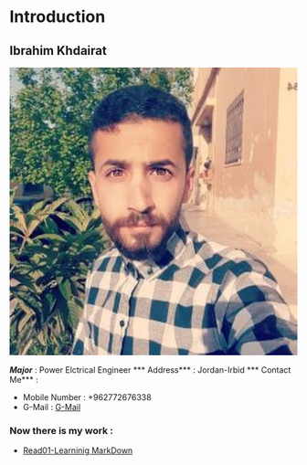 # Introduction
## Ibrahim Khdairat 
![Image](ibrahim.jpg)

***Major*** : Power Elctrical Engineer
*** Address*** : Jordan-Irbid
*** Contact Me*** :
- Mobile Number : +962772676338
- G-Mail : [G-Mail](ibrahimkuderat@gmail.com)

### Now there is my work :

- [Read01-Learninig MarkDown](https://ibrahim-khdairat.github.io/reading-notes/Read01LearningMarkdown)


